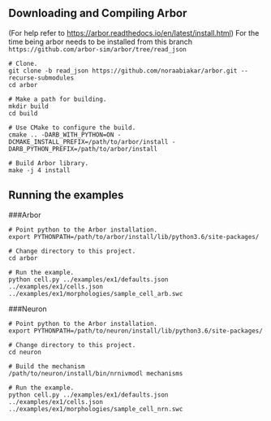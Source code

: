 ## Downloading and Compiling Arbor
(For help refer to https://arbor.readthedocs.io/en/latest/install.html)
For the time being arbor needs to be installed from this branch `https://github.com/arbor-sim/arbor/tree/read_json`

```
# Clone.
git clone -b read_json https://github.com/noraabiakar/arbor.git --recurse-submodules
cd arbor

# Make a path for building.
mkdir build
cd build

# Use CMake to configure the build.
cmake .. -DARB_WITH_PYTHON=ON -DCMAKE_INSTALL_PREFIX=/path/to/arbor/install -DARB_PYTHON_PREFIX=/path/to/arbor/install 

# Build Arbor library.
make -j 4 install
```

## Running the examples

###Arbor
```
# Point python to the Arbor installation.
export PYTHONPATH=/path/to/arbor/install/lib/python3.6/site-packages/

# Change directory to this project.
cd arbor 

# Run the example.
python cell.py ../examples/ex1/defaults.json ../examples/ex1/cells.json ../examples/ex1/morphologies/sample_cell_arb.swc 
```

###Neuron
```
# Point python to the Arbor installation.
export PYTHONPATH=/path/to/neuron/install/lib/python3.6/site-packages/

# Change directory to this project.
cd neuron

# Build the mechanism
/path/to/neuron/install/bin/nrnivmodl mechanisms

# Run the example.
python cell.py ../examples/ex1/defaults.json ../examples/ex1/cells.json ../examples/ex1/morphologies/sample_cell_nrn.swc 
```

